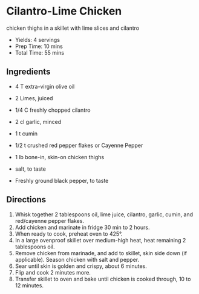 # Cilantro-Lime Chicken

chicken thighs in a skillet with lime slices and cilantro


- Yields:     4 servings
- Prep Time:  10 mins
- Total Time: 55 mins

## Ingredients

- 4 T extra-virgin olive oil

- 2 Limes, juiced
- 1/4 C freshly chopped cilantro
- 2 cl garlic, minced
- 1 t cumin
- 1/2 t crushed red pepper flakes or Cayenne Pepper
- 1 lb bone-in, skin-on chicken thighs
- salt, to taste
- Freshly ground black pepper, to taste

## Directions

1. Whisk together 2 tablespoons oil, lime juice, cilantro, garlic, cumin, and red/cayenne pepper flakes. 
2. Add chicken and marinate in fridge 30 min to 2 hours. 
3. When ready to cook, preheat oven to 425°. 
4. In a large ovenproof skillet over medium-high heat, heat remaining 2 tablespoons oil.
5. Remove chicken from marinade, and add to skillet, skin side down (if applicable).  Season chicken with salt and pepper.
6. Sear until skin is golden and crispy, about 6 minutes. 
7. Flip and cook 2 minutes more. 
8. Transfer skillet to oven and bake until chicken is cooked through, 10 to 12 minutes. 
